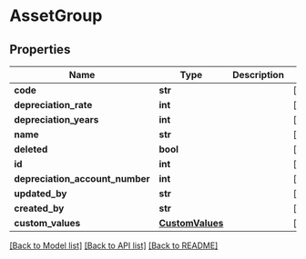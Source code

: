 # AssetGroup

## Properties
Name | Type | Description | Notes
------------ | ------------- | ------------- | -------------
**code** | **str** |  | [optional] 
**depreciation_rate** | **int** |  | [optional] 
**depreciation_years** | **int** |  | [optional] 
**name** | **str** |  | [optional] 
**deleted** | **bool** |  | [optional] 
**id** | **int** |  | [optional] 
**depreciation_account_number** | **int** |  | [optional] 
**updated_by** | **str** |  | [optional] 
**created_by** | **str** |  | [optional] 
**custom_values** | [**CustomValues**](CustomValues.md) |  | [optional] 

[[Back to Model list]](../README.md#documentation-for-models) [[Back to API list]](../README.md#documentation-for-api-endpoints) [[Back to README]](../README.md)

